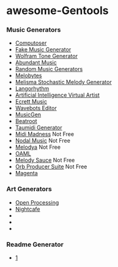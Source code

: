 # awesome-Gentools

### Music Generators
- [Computoser](http://computoser.com/)
- [Fake Music Generator](https://www.fakemusicgenerator.com/)
- [Wolfram Tone Generator](https://tones.wolfram.com)
- [Abundant Music](https://pernyblom.github.io/abundant-music/index.html)
- [Random Music Generators](https://pernyblom.github.io/abundant-music/index.html)
- [Melobytes](https://melobytes.com/en/)
- [Melisma Stochastic Melody Generator](https://www.link.cs.cmu.edu/melody-generator/)
- [Langorhythm](https://kickthejetengine.com/langorhythm/)
- [Artificial Intelligence Virtual Artist](https://aiva.ai/)
- [Ecrett Music](https://ecrettmusic.com)
- [Wavebots Editor](https://krasse.itch.io/wavebots-editor)
- [MusicGen](https://fregs-games.itch.io/musicgen)
- [Beatroot](https://recursegames.itch.io/beatroot)
- [Taumidi Generator](https://juanmendoza.itch.io/tau-gen)
- [Midi Madness](https://midimadnesssoftware.com/midi-madness-3)  Not Free
- [Nodal Music](https://nodalmusic.com/) Not Free
- [Melodya](http://www.musicdevelopments.com/melodya.html) Not Free
- [OAML](https://marcelofernandezmusic.itch.io/oaml)
- [Melody Sauce](https://www.evabeat.com/) Not Free
- [Orb Producer Suite](https://www.orb-composer.com/orb-producer-suite/) Not Free
- [Magenta](https://magenta.tensorflow.org/)

### Art Generators
- [Open Processing](https://www.openprocessing.org/)
- [Nightcafe](https://creator.nightcafe.studio/)
- 
-
-

### Readme Generator
- [1](https://rahuldkjain.github.io/gh-profile-readme-generator/)
